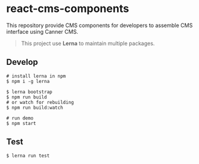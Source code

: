 # react-cms-components

This repository provide CMS components for developers to assemble CMS interface using Canner CMS.

> This project use **Lerna** to maintain multiple packages.

## Develop

```
# install lerna in npm
$ npm i -g lerna

$ lerna bootstrap
$ npm run build
# or watch for rebuilding
$ npm run build:watch

# run demo
$ npm start
```

## Test

```
$ lerna run test
```